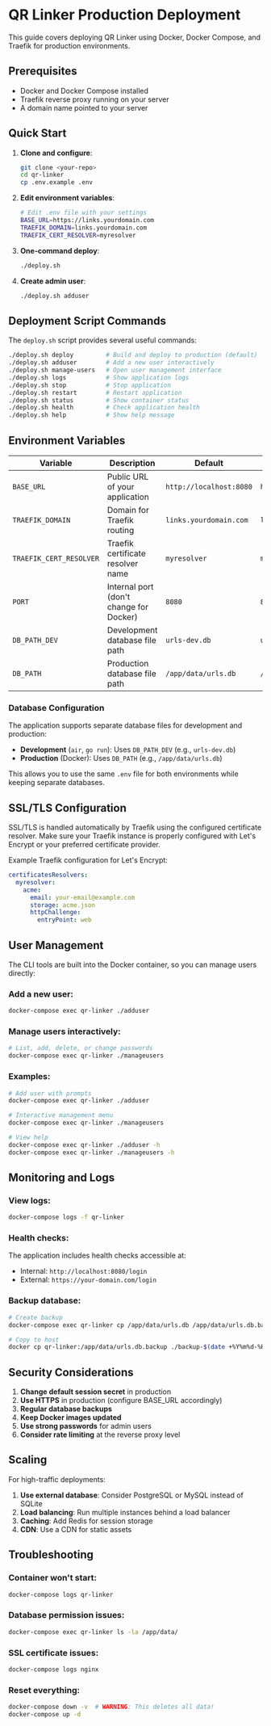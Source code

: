 # QR Linker Production Deployment

This guide covers deploying QR Linker using Docker, Docker Compose, and Traefik for production environments.

## Prerequisites

- Docker and Docker Compose installed
- Traefik reverse proxy running on your server
- A domain name pointed to your server

## Quick Start

1. **Clone and configure**:
   ```bash
   git clone <your-repo>
   cd qr-linker
   cp .env.example .env
   ```

2. **Edit environment variables**:
   ```bash
   # Edit .env file with your settings
   BASE_URL=https://links.yourdomain.com
   TRAEFIK_DOMAIN=links.yourdomain.com
   TRAEFIK_CERT_RESOLVER=myresolver
   ```

3. **One-command deploy**:
   ```bash
   ./deploy.sh
   ```

4. **Create admin user**:
   ```bash
   ./deploy.sh adduser
   ```

## Deployment Script Commands

The `deploy.sh` script provides several useful commands:

```bash
./deploy.sh deploy         # Build and deploy to production (default)
./deploy.sh adduser        # Add a new user interactively
./deploy.sh manage-users   # Open user management interface
./deploy.sh logs           # Show application logs
./deploy.sh stop           # Stop application
./deploy.sh restart        # Restart application
./deploy.sh status         # Show container status
./deploy.sh health         # Check application health
./deploy.sh help           # Show help message
```

## Environment Variables

| Variable | Description | Default | Production Example |
|----------|-------------|---------|-------------------|
| `BASE_URL` | Public URL of your application | `http://localhost:8080` | `https://links.yourdomain.com` |
| `TRAEFIK_DOMAIN` | Domain for Traefik routing | `links.yourdomain.com` | `links.yourdomain.com` |
| `TRAEFIK_CERT_RESOLVER` | Traefik certificate resolver name | `myresolver` | `myresolver` |
| `PORT` | Internal port (don't change for Docker) | `8080` | `8080` |
| `DB_PATH_DEV` | Development database file path | `urls-dev.db` | `urls-dev.db` |
| `DB_PATH` | Production database file path | `/app/data/urls.db` | `/app/data/urls.db` |

### Database Configuration

The application supports separate database files for development and production:

- **Development** (`air`, `go run`): Uses `DB_PATH_DEV` (e.g., `urls-dev.db`)
- **Production** (Docker): Uses `DB_PATH` (e.g., `/app/data/urls.db`)

This allows you to use the same `.env` file for both environments while keeping separate databases.

## SSL/TLS Configuration

SSL/TLS is handled automatically by Traefik using the configured certificate resolver. Make sure your Traefik instance is properly configured with Let's Encrypt or your preferred certificate provider.

Example Traefik configuration for Let's Encrypt:
```yaml
certificatesResolvers:
  myresolver:
    acme:
      email: your-email@example.com
      storage: acme.json
      httpChallenge:
        entryPoint: web
```

## User Management

The CLI tools are built into the Docker container, so you can manage users directly:

### Add a new user:
```bash
docker-compose exec qr-linker ./adduser
```

### Manage users interactively:
```bash
# List, add, delete, or change passwords
docker-compose exec qr-linker ./manageusers
```

### Examples:
```bash
# Add user with prompts
docker-compose exec qr-linker ./adduser

# Interactive management menu
docker-compose exec qr-linker ./manageusers

# View help
docker-compose exec qr-linker ./adduser -h
docker-compose exec qr-linker ./manageusers -h
```

## Monitoring and Logs

### View logs:
```bash
docker-compose logs -f qr-linker
```

### Health checks:
The application includes health checks accessible at:
- Internal: `http://localhost:8080/login`
- External: `https://your-domain.com/login`

### Backup database:
```bash
# Create backup
docker-compose exec qr-linker cp /app/data/urls.db /app/data/urls.db.backup

# Copy to host
docker cp qr-linker:/app/data/urls.db.backup ./backup-$(date +%Y%m%d-%H%M%S).db
```

## Security Considerations

1. **Change default session secret** in production
2. **Use HTTPS** in production (configure BASE_URL accordingly)
3. **Regular database backups**
4. **Keep Docker images updated**
5. **Use strong passwords** for admin users
6. **Consider rate limiting** at the reverse proxy level

## Scaling

For high-traffic deployments:

1. **Use external database**: Consider PostgreSQL or MySQL instead of SQLite
2. **Load balancing**: Run multiple instances behind a load balancer
3. **Caching**: Add Redis for session storage
4. **CDN**: Use a CDN for static assets

## Troubleshooting

### Container won't start:
```bash
docker-compose logs qr-linker
```

### Database permission issues:
```bash
docker-compose exec qr-linker ls -la /app/data/
```

### SSL certificate issues:
```bash
docker-compose logs nginx
```

### Reset everything:
```bash
docker-compose down -v  # WARNING: This deletes all data!
docker-compose up -d
```